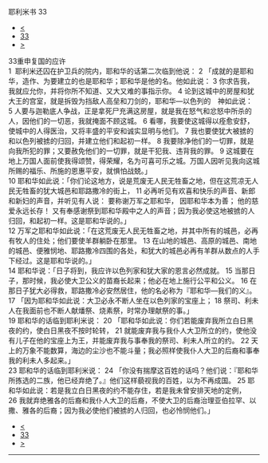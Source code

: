 ﻿





 耶利米书 33




* [<](bible/JER32.md)
* [33](bible/JER.md)
* [>](bible/JER34.md)



 
33重申复国的应许  
1  耶利米还囚在护卫兵的院内，耶和华的话第二次临到他说： 
2 「成就的是耶和华，造作、为要建立的也是耶和华；耶和华是他的名。他如此说： 
3 你求告我，我就应允你，并将你所不知道、又大又难的事指示你。 
4 论到这城中的房屋和犹大王的宫室，就是拆毁为挡敌人高垒和刀剑的，耶和华—以色列的　神如此说： 
5 人要与迦勒底人争战，正是拿死尸充满这房屋，就是我在怒气和忿怒中所杀的人，因他们的一切恶，我就掩面不顾这城。 
6 看哪，我要使这城得以痊愈安舒，使城中的人得医治，又将丰盛的平安和诚实显明与他们。 
7 我也要使犹大被掳的和以色列被掳的归回，并建立他们和起初一样。 
8 我要除净他们的一切罪，就是向我所犯的罪；又要赦免他们的一切罪，就是干犯我、违背我的罪。 
9 这城要在地上万国人面前使我得颂赞，得荣耀，名为可喜可乐之城。万国人因听见我向这城所赐的福乐、所施的恩惠平安，就惧怕战兢。」  
10 耶和华如此说：「你们论这地方，说是荒废无人民无牲畜之地，但在这荒凉无人民无牲畜的犹大城邑和耶路撒冷的街上， 
11 必再听见有欢喜和快乐的声音、新郎和新妇的声音，并听见有人说： 要称谢万军之耶和华， 因耶和华本为善； 他的慈爱永远长存！ 又有奉感谢祭到耶和华殿中之人的声音；因为我必使这地被掳的人归回，和起初一样。这是耶和华说的。」  
12 万军之耶和华如此说：「在这荒废无人民无牲畜之地，并其中所有的城邑，必再有牧人的住处；他们要使羊群躺卧在那里。 
13 在山地的城邑、高原的城邑、南地的城邑、便雅悯地、耶路撒冷四围的各处，和犹大的城邑必再有羊群从数点的人手下经过。这是耶和华说的。」  
14 耶和华说：「日子将到，我应许以色列家和犹大家的恩言必然成就。 
15 当那日子，那时候，我必使大卫公义的苗裔长起来；他必在地上施行公平和公义。 
16 在那日子犹大必得救，耶路撒冷必安然居住，他的名必称为『耶和华—我们的义』。  
17 「因为耶和华如此说：大卫必永不断人坐在以色列家的宝座上； 
18 祭司、利未人在我面前也不断人献燔祭、烧素祭，时常办理献祭的事。」  
19 耶和华的话临到耶利米说： 
20 「耶和华如此说：你们若能废弃我所立白日黑夜的约，使白日黑夜不按时轮转， 
21 就能废弃我与我仆人大卫所立的约，使他没有儿子在他的宝座上为王，并能废弃我与事奉我的祭司、利未人所立的约。 
22 天上的万象不能数算，海边的尘沙也不能斗量；我必照样使我仆人大卫的后裔和事奉我的利未人多起来。」  
23 耶和华的话临到耶利米说： 
24 「你没有揣摩这百姓的话吗？他们说：『耶和华所拣选的二族，他已经弃绝了。』他们这样藐视我的百姓，以为不再成国。 
25 耶和华如此说：若是我立白日黑夜的约不能存住，若是我未曾安排天地的定例， 
26 我就弃绝雅各的后裔和我仆人大卫的后裔，不使大卫的后裔治理亚伯拉罕、以撒、雅各的后裔；因为我必使他们被掳的人归回，也必怜悯他们。」 
* [<](bible/JER32.md)
* [33](bible/JER.md)
* [>](bible/JER34.md)





---









